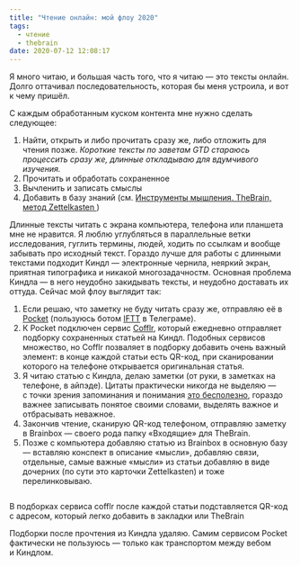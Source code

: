 ```yaml
---
title: "Чтение онлайн: мой флоу 2020"
tags:
  - чтение
  - thebrain
date: 2020-07-12 12:08:17
---
```


Я много читаю, и большая часть того, что я читаю — это тексты онлайн. Долго оттачивал последовательность, которая бы меня устроила, и вот к чему пришёл.

С каждым обработанным куском контента мне нужно сделать следующее:

1. Найти, открыть и либо прочитать сразу же, либо отложить для чтения позже. _Короткие тексты по заветам GTD стараюсь процессить сразу же, длинные откладываю для вдумчивого изучения._
2. Прочитать и обработать сохраненное
3. Вычленить и записать смыслы
4. Добавить в базу знаний (см. [Инструменты мышления. TheBrain, метод Zettelkasten
](https://glebkalinin.ru/thinking-tools/))

Длинные тексты читать с экрана компьютера, телефона или планшета мне не нравится. Я люблю углубляться в параллельные ветки исследования, гуглить термины, людей, ходить по ссылкам и вообще забывать про исходный текст. Гораздо лучше для работы с длинными текстами подходит Киндл — электронные чернила, неяркий экран, приятная типографика и никакой многозадачностм. Основная проблема Киндла — в него неудобно закидывать тексты, и неудобно доставать их оттуда. Сейчас мой флоу выглядит так:

1. Если решаю, что заметку не буду читать сразу же, отправляю её в [Pocket](https://getpocket.com/) (пользуюсь ботом [IFTT](/ifttt/) в Телеграме). 
2. К Pocket подключен сервис [Cofflr](https://www.crofflr.com/), который ежедневно отправляет подборку сохраненных статьей на Киндл.  Подобных сервисов множество, но Cofflr позваляет в подборку добавить очень важный элемент: в конце каждой статьи есть QR-код, при сканировании которого на телефоне открывается оригинальная статья.
3. Я читаю статью с Киндла, делаю заметки (от руки, в заметках на телефоне, в айпэде). Цитаты практически никогда не выделяю — с точки зрения запоминания и понимания [это бесполезно](https://ideas.time.com/2013/01/09/highlighting-is-a-waste-of-time-the-best-and-worst-learning-techniques/), гораздо важнее записывать понятое своими словами, выделять важное и отбрасывать неважное.  
4. Закончив чтение, сканирую QR-код телефоном, отправляю заметку в Brainbox — своего рода папку «Входящие» для TheBrain.
5. Позже с компьютера добавляю статью из Brainbox в основную базу — вставляю конспект в описание «мысли», добавляю связи, отдельные, самые важные «мысли» из статьи добавляю в виде дочерних (по сути это карточки Zettelkasten) и тоже перелинковываю.

<div class="illustration"><img src="/images/20200712-kindle-cofflr.jpg" alt="" /><p class="legend">В подборках сервиса cofflr после каждой статьи подставляется QR-код с адресом, который легко добавить в закладки или TheBrain</p></div>

Подборки после прочтения из Киндла удаляю. Самим сервисом Pocket фактически не пользуюсь — только как транспортом между вебом и Киндлом.